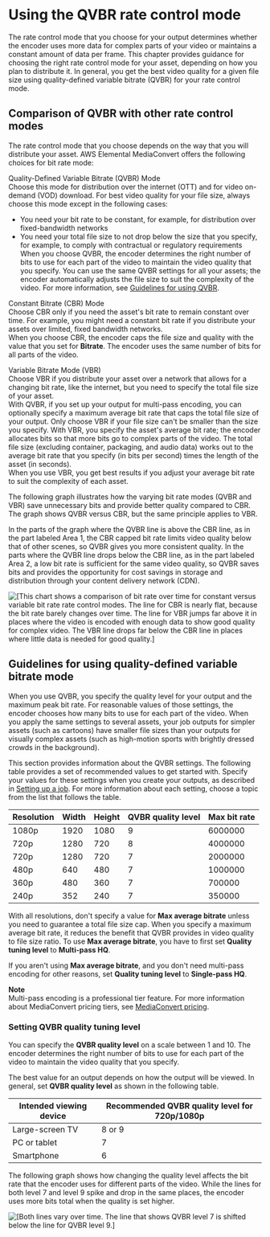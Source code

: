 # Using the QVBR rate control mode<a name="cbr-vbr-qvbr"></a>

The rate control mode that you choose for your output determines whether the encoder uses more data for complex parts of your video or maintains a constant amount of data per frame\. This chapter provides guidance for choosing the right rate control mode for your asset, depending on how you plan to distribute it\. In general, you get the best video quality for a given file size using quality\-defined variable bitrate \(QVBR\) for your rate control mode\.

## Comparison of QVBR with other rate control modes<a name="choosing-rate-control-mode"></a>

The rate control mode that you choose depends on the way that you will distribute your asset\. AWS Elemental MediaConvert offers the following choices for bit rate mode:

Quality\-Defined Variable Bitrate \(QVBR\) Mode  
Choose this mode for distribution over the internet \(OTT\) and for video on\-demand \(VOD\) download\. For best video quality for your file size, always choose this mode except in the following cases:  
+ You need your bit rate to be constant, for example, for distribution over fixed\-bandwidth networks
+ You need your total file size to not drop below the size that you specify, for example, to comply with contractual or regulatory requirements
When you choose QVBR, the encoder determines the right number of bits to use for each part of the video to maintain the video quality that you specify\. You can use the same QVBR settings for all your assets; the encoder automatically adjusts the file size to suit the complexity of the video\. For more information, see [Guidelines for using QVBR](#qvbr-guidelines)\.

Constant Bitrate \(CBR\) Mode  
Choose CBR only if you need the asset's bit rate to remain constant over time\. For example, you might need a constant bit rate if you distribute your assets over limited, fixed bandwidth networks\.  
When you choose CBR, the encoder caps the file size and quality with the value that you set for **Bitrate**\. The encoder uses the same number of bits for all parts of the video\.

Variable Bitrate Mode \(VBR\)   
Choose VBR if you distribute your asset over a network that allows for a changing bit rate, like the internet, but you need to specify the total file size of your asset\.   
With QVBR, if you set up your output for multi\-pass encoding, you can optionally specify a maximum average bit rate that caps the total file size of your output\. Only choose VBR if your file size can't be smaller than the size you specify\.
With VBR, you specify the asset's average bit rate; the encoder allocates bits so that more bits go to complex parts of the video\. The total file size \(excluding container, packaging, and audio data\) works out to the average bit rate that you specify \(in bits per second\) times the length of the asset \(in seconds\)\.  
When you use VBR, you get best results if you adjust your average bit rate to suit the complexity of each asset\.

The following graph illustrates how the varying bit rate modes \(QVBR and VBR\) save unnecessary bits and provide better quality compared to CBR\. The graph shows QVBR versus CBR, but the same principle applies to VBR\.

In the parts of the graph where the QVBR line is above the CBR line, as in the part labeled Area 1, the CBR capped bit rate limits video quality below that of other scenes, so QVBR gives you more consistent quality\. In the parts where the QVBR line drops below the CBR line, as in the part labeled Area 2, a low bit rate is sufficient for the same video quality, so QVBR saves bits and provides the opportunity for cost savings in storage and distribution through your content delivery network \(CDN\)\.

![\[This chart shows a comparison of bit rate over time for constant versus variable bit rate rate control modes. The line for CBR is nearly flat, because the bit rate barely changes over time. The line for VBR jumps far above it in places where the video is encoded with enough data to show good quality for complex video. The VBR line drops far below the CBR line in places where little data is needed for good quality.\]](http://docs.aws.amazon.com/mediaconvert/latest/ug/images/RateCtlModeChart.png)

## Guidelines for using quality\-defined variable bitrate mode<a name="qvbr-guidelines"></a>

When you use QVBR, you specify the quality level for your output and the maximum peak bit rate\. For reasonable values of those settings, the encoder chooses how many bits to use for each part of the video\. When you apply the same settings to several assets, your job outputs for simpler assets \(such as cartoons\) have smaller file sizes than your outputs for visually complex assets \(such as high\-motion sports with brightly dressed crowds in the background\)\.

This section provides information about the QVBR settings\. The following table provides a set of recommended values to get started with\. Specify your values for these settings when you create your outputs, as described in [Setting up a job](setting-up-a-job.md)\. For more information about each setting, choose a topic from the list that follows the table\.


| Resolution | Width | Height | QVBR quality level  | Max bit rate | 
| --- | --- | --- | --- | --- | 
| 1080p | 1920 | 1080 | 9 | 6000000 | 
| 720p | 1280 | 720 | 8 | 4000000 | 
| 720p | 1280 | 720 | 7 | 2000000 | 
| 480p | 640 | 480 | 7 | 1000000 | 
| 360p | 480 | 360 | 7 | 700000 | 
| 240p | 352 | 240 | 7 | 350000 | 

With all resolutions, don't specify a value for **Max average bitrate** unless you need to guarantee a total file size cap\. When you specify a maximum average bit rate, it reduces the benefit that QVBR provides in video quality to file size ratio\. To use **Max average bitrate**, you have to first set **Quality tuning level** to **Multi\-pass HQ**\. 

If you aren't using **Max average bitrate**, and you don't need multi\-pass encoding for other reasons, set **Quality tuning level** to **Single\-pass HQ**\. 

**Note**  
Multi\-pass encoding is a professional tier feature\. For more information about MediaConvert pricing tiers, see [MediaConvert pricing](https://aws.amazon.com/mediaconvert/pricing/)\.

### Setting QVBR quality tuning level<a name="qvbr-quality"></a>

You can specify the **QVBR quality level** on a scale between 1 and 10\. The encoder determines the right number of bits to use for each part of the video to maintain the video quality that you specify\. 

The best value for an output depends on how the output will be viewed\. In general, set **QVBR quality level** as shown in the following table\.


| Intended viewing device | Recommended QVBR quality level for 720p/1080p | 
| --- | --- | 
| Large\-screen TV | 8 or 9 | 
| PC or tablet | 7 | 
| Smartphone | 6 | 

The following graph shows how changing the quality level affects the bit rate that the encoder uses for different parts of the video\. While the lines for both level 7 and level 9 spike and drop in the same places, the encoder uses more bits total when the quality is set higher\.

![\[Both lines vary over time. The line that shows QVBR level 7 is shifted below the line for QVBR level 9.\]](http://docs.aws.amazon.com/mediaconvert/latest/ug/images/RateCtlModeChart2.png)